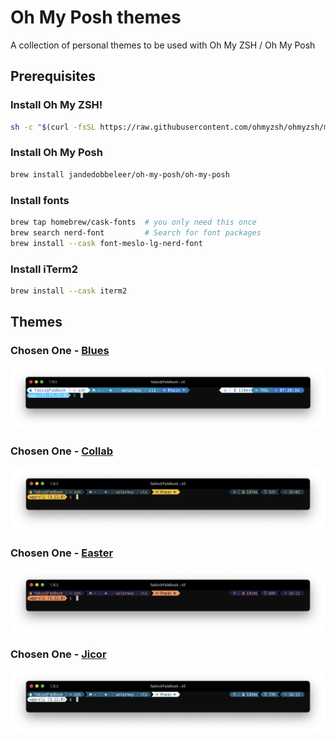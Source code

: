 # Oh My Posh themes

A collection of personal themes to be used with Oh My ZSH / Oh My Posh

## Prerequisites

###  Install Oh My ZSH!

```bash
sh -c "$(curl -fsSL https://raw.githubusercontent.com/ohmyzsh/ohmyzsh/master/tools/install.sh)"
```

###  Install Oh My Posh

```bash
brew install jandedobbeleer/oh-my-posh/oh-my-posh
```

### Install fonts

```bash
brew tap homebrew/cask-fonts  # you only need this once
brew search nerd-font         # Search for font packages
brew install --cask font-meslo-lg-nerd-font 
```

### Install iTerm2

```bash
brew install --cask iterm2
```

## Themes

### Chosen One - [Blues](themes/chosenone-blues.omp.json)

![Chosen One - Blues](images/blues.png)

### Chosen One - [Collab](themes/chosenone-collab.json)

![Chosen One - Collab](images/collab.png)

### Chosen One - [Easter](themes/chosenone-easter.omp.json)

![Chosen One - Tonbal](images/easter.png)

### Chosen One - [Jicor](themes/chosenone-jicor.omp.json)

![Chosen One - Tonbal](images/jicor.png)

